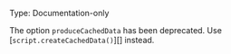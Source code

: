 
Type: Documentation-only

The option `produceCachedData` has been deprecated. Use
[`script.createCachedData()`][] instead.






















































































